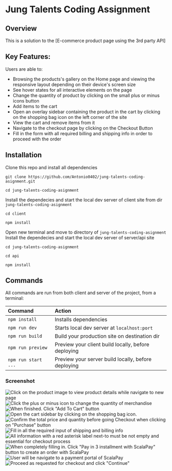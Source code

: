 # Jung Talents Coding Assignment

## Overview

This is a solution to the [E-commerce product page using the 3rd party API]

## Key Features:

Users are able to:

- Browsing the products's gallery on the Home page and viewing the responsive layout depending on their device's screen size
- See hover states for all interactive elements on the page
- Change the quantity of product by clicking on the small plus or minus icons button
- Add items to the cart
- Open an overlay sidebar containing the product in the cart by clicking on the shopping bag icon on the left corner of the site
- View the cart and remove items from it
- Navigate to the checkout page by clicking on the Checkout Button
- Fill in the form with all required billing and shipping info in order to proceed with the order

## Installation

Clone this repo and install all dependencies

```
git clone https://github.com/Antonio0402/jung-talents-coding-asignment.git

cd jung-talents-coding-asignment

```

Install the dependecies and start the local dev server of client site from dir `jung-talents-coding-asignment`

```
cd client

npm install

```

Open new terminal and move to directory of `jung-talents-coding-asignment`
Install the dependecies and start the local dev server of server/api site

```
cd jung-talents-coding-asignment

cd api

npm install

```

## Commands

All commands are run from both client and server of the project, from a terminal:

| Command             | Action                                              |
| :------------------ | :-------------------------------------------------- |
| `npm install`       | Installs dependencies                               |
| `npm run dev`       | Starts local dev server at `localhost:port`         |
| `npm run build`     | Build your production site on destination dir       |
| `npm run preview`   | Preview your client build locally, before deploying |
| `npm run start ...` | Preview your server build locally, before deploying |

### Screenshot

![Click on the product image to view product details while navigate to new page](./screenshots/1.webp)
![Click the plus or minus icon to change the quantity of merchandise](./screenshots/2.webp)
![When finished. Click "Add To Cart" button](./screenshots/3.webp)
![Open the cart sidebar by clicking on the shopping bag icon.](./screenshots/4.webp)
![Confirm the total price and quantity before going Checkout when clicking on "Purchase" button](./screenshots/5.webp)
![Fill in all the required input of shipping and billing info](./screenshots/6.webp)
![All information with a red asterisk label next-to must be not empty and essential for checkout process](./screenshots/7.webp)
![When completely filling in. Click "Pay in 3 installment with ScalaPay" button to create an order with ScalaPay](./screenshots/8.webp)
![User will be navigate to a payment portal of ScalaPay](./screenshots/9.webp)
![Proceed as requested for checkout and click "Continue"](./screenshots/10.webp)
